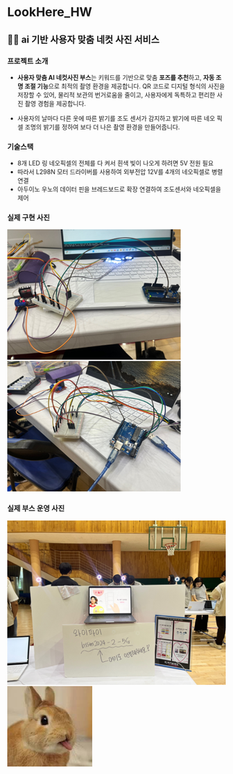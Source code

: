 # LookHere_HW
## 🤳🏻 ai 기반 사용자 맞춤 네컷 사진 서비스

### 프로젝트 소개
- **사용자 맞춤 AI 네컷사진 부스**는 키워드를 기반으로 맞춤 **포즈를 추천**하고, **자동 조명 조절 기능**으로 최적의 촬영 환경을 제공합니다. QR 코드로 디지털 형식의 사진을 저장할 수 있어, 물리적 보관의 번거로움을 줄이고, 사용자에게 독특하고 편리한 사진 촬영 경험을 제공합니다.  

- 사용자의 날마다 다른 옷에 따른 밝기를 조도 센서가 감지하고 밝기에 따른 네오 픽셀 조명의 밝기를 정하여 보다 더 나은 촬영 환경을 만들어줍니다.

### 기술스택
- 8개 LED 링 네오픽셀의 전체를 다 켜서 흰색 빛이 나오게 하려면 5V 전원 필요
- 따라서 L298N 모터 드라이버를 사용하여 외부전압 12V를 4개의 네오픽셀로 병렬 연결
- 아두이노 우노의 데이터 핀을 브레드보드로 확장 연결하여 조도센서와 네오픽셀을 제어

### 실제 구현 사진
<img src="하드웨어구현사진1.png" width="400" height="300"/>
<img src="하드웨어구현사진2.png" width="400" height="300"/>

### 실제 부스 운영 사진
![README/부스 전체 사진.jpg](<부스 전체 사진.jpg>)
![alt text](image.png)
